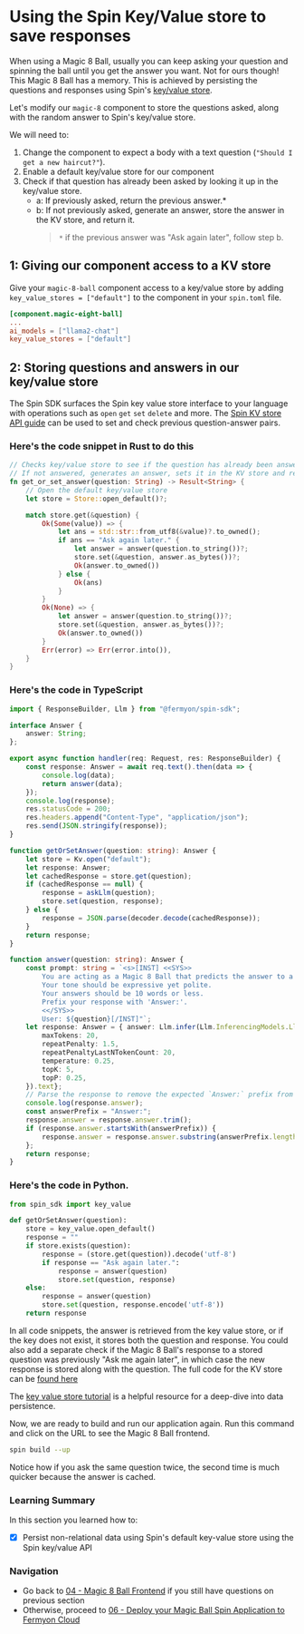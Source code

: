 # Using the Spin Key/Value store to save responses

When using a Magic 8 Ball, usually you can keep asking your question and spinning the ball until you get the answer you want. Not for ours though! This Magic 8 Ball has a memory. This is achieved by persisting the questions and responses using Spin's [key/value store](https://developer.fermyon.com/spin/kv-store-api-guide).

Let's modify our `magic-8` component to store the questions asked, along with the random answer to Spin's key/value store.

We will need to:

1. Change the component to expect a body with a text question (`"Should I get a new haircut?"`).
1. Enable a default key/value store for our component
1. Check if that question has already been asked by looking it up in the key/value store.
   - a: If previously asked, return the previous answer.\*
   - b: If not previously asked, generate an answer, store the answer in the KV store, and return it.
     > `*` if the previous answer was "Ask again later", follow step b.

## 1: Giving our component access to a KV store

Give your `magic-8-ball` component access to a key/value store by adding `key_value_stores = ["default"]` to the component in your `spin.toml` file.

```toml
[component.magic-eight-ball]
...
ai_models = ["llama2-chat"]
key_value_stores = ["default"]
```

## 2: Storing questions and answers in our key/value store

The Spin SDK surfaces the Spin key value store interface to your language with operations such as `open` `get` `set` `delete` and more. The [Spin KV store API guide](https://developer.fermyon.com/spin/kv-store-api-guide) can be used to set and check previous question-answer pairs. 

### Here's the code snippet in **Rust** to do this

```rust
// Checks key/value store to see if the question has already been answered.
// If not answered, generates an answer, sets it in the KV store and returns it.
fn get_or_set_answer(question: String) -> Result<String> {
    // Open the default key/value store
    let store = Store::open_default()?;

    match store.get(&question) {
        Ok(Some(value)) => {
            let ans = std::str::from_utf8(&value)?.to_owned();
            if ans == "Ask again later." {
                let answer = answer(question.to_string())?;
                store.set(&question, answer.as_bytes())?;
                Ok(answer.to_owned())
            } else {
                Ok(ans)
            }
        }
        Ok(None) => {
            let answer = answer(question.to_string())?;
            store.set(&question, answer.as_bytes())?;
            Ok(answer.to_owned())
        }
        Err(error) => Err(error.into()),
    }
}
```

### Here's the code in **TypeScript**

```ts
import { ResponseBuilder, Llm } from "@fermyon/spin-sdk";

interface Answer {
    answer: String;
};

export async function handler(req: Request, res: ResponseBuilder) {
    const response: Answer = await req.text().then(data => {
        console.log(data);
        return answer(data);
    });
    console.log(response);
    res.statusCode = 200;
    res.headers.append("Content-Type", "application/json");
    res.send(JSON.stringify(response));
}

function getOrSetAnswer(question: string): Answer {
    let store = Kv.open("default");
    let response: Answer;
    let cachedResponse = store.get(question);
    if (cachedResponse == null) {
        response = askLlm(question);
        store.set(question, response);
    } else {
        response = JSON.parse(decoder.decode(cachedResponse));
    }
    return response;
}

function answer(question: string): Answer {
    const prompt: string = `<s>[INST] <<SYS>>
        You are acting as a Magic 8 Ball that predicts the answer to a questions about events now or in the future.
        Your tone should be expressive yet polite.
        Your answers should be 10 words or less.
        Prefix your response with 'Answer:'.
        <</SYS>>
        User: ${question}[/INST]"`;
    let response: Answer = { answer: Llm.infer(Llm.InferencingModels.Llama2Chat, prompt, {
        maxTokens: 20,
        repeatPenalty: 1.5,
        repeatPenaltyLastNTokenCount: 20,
        temperature: 0.25,
        topK: 5,
        topP: 0.25,
    }).text};
    // Parse the response to remove the expected `Answer:` prefix from the response
    console.log(response.answer);
    const answerPrefix = "Answer:";
    response.answer = response.answer.trim();
    if (response.answer.startsWith(answerPrefix)) {
        response.answer = response.answer.substring(answerPrefix.length);
    };
    return response;
}
```

### Here's the code in **Python**.

```Python
from spin_sdk import key_value

def getOrSetAnswer(question):
    store = key_value.open_default()
    response = ""
    if store.exists(question):
        response = (store.get(question)).decode('utf-8')
        if response == "Ask again later.":
            response = answer(question)
            store.set(question, response)
    else:
        response = answer(question)
        store.set(question, response.encode('utf-8'))
    return response
```

In all code snippets, the answer is retrieved from the key value store, or if the key does not exist, it stores both the question and response. You could also add a separate check if the Magic 8 Ball's response to a stored question was previously "Ask me again later", in which case the
new response is stored along with the question. The full code for the KV store can be [found here](https://github.com/fermyon/workshops/tree/main/spin/apps/05-spin-kv)

The [key value store tutorial](https://developer.fermyon.com/spin/kv-store-tutorial) is a helpful resource for a deep-dive into data persistence.

Now, we are ready to build and run our application again. Run this command and click on the URL to see the Magic 8 Ball frontend.

```bash
spin build --up
```

Notice how if you ask the same question twice, the second time is much quicker because the answer is cached.

### Learning Summary

In this section you learned how to:

- [x] Persist non-relational data using Spin's default key-value store using the Spin key/value API

### Navigation

- Go back to [04 - Magic 8 Ball Frontend](04-frontend.md) if you still have questions on previous section
- Otherwise, proceed to [06 - Deploy your Magic Ball Spin Application to Fermyon Cloud](06-deploy-fermyon-cloud.md)
